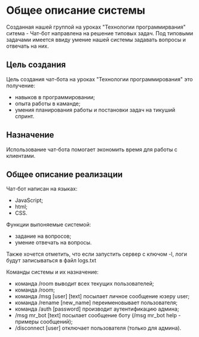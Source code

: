 # Общее описание системы
Созданная нашей группой на уроках "Технологии программирвания" ситема - Чат-бот направлена на решение типовых задач. Под типовыми задачами имеется ввиду умение нашей системы задавать вопросы и отвечать на них.

## Цель создания
Цель создания чат-бота на уроках "Технологии программирования" это получение:
- навыков в программировании;
- опыта работы в каманде;
- умения планирования работы и постановки задач на тикуший спринт.

## Назначение
Использование чат-бота помогает экономить время для работы с клиентами. 

## Общее описание реализации
Чат-бот написан на языках:
- JavaScript;
- html;
- CSS.

Функции выпоняемые системой:
- задание на вопросов;
- умение отвечать на вопросы.

Также хочется отметить, что если запустить сервер с ключом -l, логи будут записываться в файл logs.txt

 Команды системы и их назначение:
- команда /room выводит всех текущих пользователей;
- команда /room;
- команда /msg [user] [text] посылает личное сообщение юзеру user;
- команда /rename [new_name] переименовывает пользователя;
- команда /auth [password] производит аутентификацию админа;
- /msg mr_bot [text] посылает сообщение боту (/msg mr_bot help - примеры сообщений);
- /disconnect [user] отключает пользователя (только для админа).
